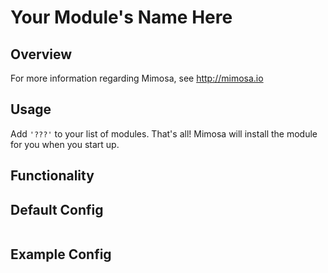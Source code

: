 Your Module's Name Here
===========
## Overview

For more information regarding Mimosa, see http://mimosa.io

## Usage

Add `'???'` to your list of modules.  That's all!  Mimosa will install the module for you when you start up.

## Functionality


## Default Config

```
```

## Example Config

```
```